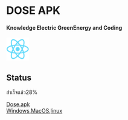 <h1>DOSE APK</h1>
<h4>Knowledge Electric GreenEnergy and Coding</h4>
<img src="https://github.com/devicons/devicon/blob/v2.15.1/icons/react/react-original.svg" alt="ReactJS" width="60" height="60"/>

<h2>Status</h2>
<p>สำเร็จเเล้ว28%</p>
<a href="https://drive.google.com/file/d/11Zlc5mrILPwzEMqaTG03hLkuUypNR1cp/view?fbclid=IwAR1LGs9dHqrHPYtnPvIGjOzQHZHTWmasI4uGI1t5fD6UKvyNlxYhrdA8CE4">Dose.apk</a>
 <br/>
<a href="https://drive.google.com/file/d/1zuf8016CXiCdj4F3mirtTgIJ8hW3HXIE/view?fbclid=IwAR0j-_Na8jNC3gN8uCGujEW7wKzXHauxpUxNa-KexQ0Ph5Ir76oFUtoVfhc">Windows,MacOS,linux</a>
